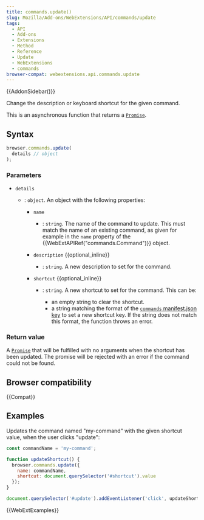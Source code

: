 ```yaml
---
title: commands.update()
slug: Mozilla/Add-ons/WebExtensions/API/commands/update
tags:
  - API
  - Add-ons
  - Extensions
  - Method
  - Reference
  - Update
  - WebExtensions
  - commands
browser-compat: webextensions.api.commands.update
---
```

{{AddonSidebar()}}

Change the description or keyboard shortcut for the given command.

This is an asynchronous function that returns a [`Promise`](/en-US/docs/Web/JavaScript/Reference/Global_Objects/Promise).

## Syntax

```js
browser.commands.update(
  details // object
);
```

### Parameters

- `details`

  - : `object`. An object with the following properties:

    - `name`
      - : `string`. The name of the command to update. This must match the name of an existing command, as given for example in the `name` property of the {{WebExtAPIRef("commands.Command")}} object.
    - `description` {{optional_inline}}
      - : `string`. A new description to set for the command.
    - `shortcut` {{optional_inline}}

      - : `string`. A new shortcut to set for the command. This can be:

        - an empty string to clear the shortcut.
        - a string matching the format of the [`commands` manifest.json key](/en-US/docs/Mozilla/Add-ons/WebExtensions/manifest.json/commands) to set a new shortcut key. If the string does not match this format, the function throws an error.

### Return value

A [`Promise`](/en-US/docs/Web/JavaScript/Reference/Global_Objects/Promise) that will be fulfilled with no arguments when the shortcut has been updated. The promise will be rejected with an error if the command could not be found.

## Browser compatibility

{{Compat}}

## Examples

Updates the command named "my-command" with the given shortcut value, when the user clicks "update":

```js
const commandName = 'my-command';

function updateShortcut() {
  browser.commands.update({
    name: commandName,
    shortcut: document.querySelector('#shortcut').value
  });
}

document.querySelector('#update').addEventListener('click', updateShortcut);
```

{{WebExtExamples}}
